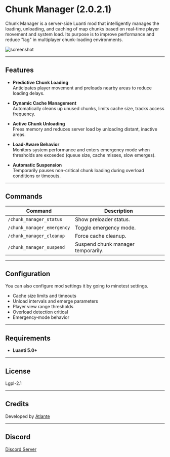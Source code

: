 # Chunk Manager (2.0.2.1)

Chunk Manager is a server-side Luanti mod that intelligently manages the loading, unloading, and caching of map chunks based on real-time player movement and system load. Its purpose is to improve performance and reduce "lag" in multiplayer chunk-loading environments.

![screenshot](https://github.com/user-attachments/assets/9c9675d3-aa1d-43c7-8017-0aab23ed01ad)


---

## Features

- **Predictive Chunk Loading**  
  Anticipates player movement and preloads nearby areas to reduce loading delays.

- **Dynamic Cache Management**  
  Automatically cleans up unused chunks, limits cache size, tracks access frequency.

- **Active Chunk Unloading**  
  Frees memory and reduces server load by unloading distant, inactive areas.

- **Load-Aware Behavior**  
  Monitors system performance and enters emergency mode when thresholds are exceeded (queue size, cache misses, slow emerges).

- **Automatic Suspension**  
  Temporarily pauses non-critical chunk loading during overload conditions or timeouts.

---

## Commands

| Command                    | Description                                                        |
| -------------------------- | ------------------------------------------------------------------ |
| `/chunk_manager_status`    | Show preloader status.                                             |
| `/chunk_manager_emergency` | Toggle emergency mode.                                             |
| `/chunk_manager_cleanup`   | Force cache cleanup.                                               |
| `/chunk_manager_suspend`   | Suspend chunk manager temporarily.                                 |

---

## Configuration

You can also configure mod settings it by going to minetest settings.

- Cache size limits and timeouts  
- Unload intervals and emerge parameters  
- Player view range thresholds  
- Overload detection critical 
- Emergency‑mode behavior

---

## Requirements

- **Luanti 5.0+**

---

## License

Lgpl-2.1

---

## Credits

Developed by [Atlante](https://github.com/smnoe01)

---

## Discord

[Discord Server](https://discord.gg/5FbgjvQA2P)
